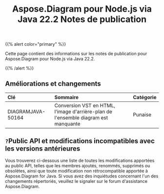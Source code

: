 ﻿---
title: Aspose.Diagram pour Node.js via Java 22.2 Notes de publication
type: docs
weight: 26
url: /fr/java/aspose-diagram-for-node-js-via-java-22-2-release-notes/
---
{{% alert color="primary" %}}

Cette page contient des informations sur les notes de publication pour Aspose.Diagram pour Node.js via Java 22.2.

{{% /alert %}}
## **Améliorations et changements**  ##

|**Clé**|**Sommaire**|**Catégorie**|
|:- |:- |:- |
|DIAGRAMJAVA-50164|Conversion VST en HTML, l'image d'arrière-plan de l'ensemble diagram est manquante|Punaise|

## `?`**Public API et modifications incompatibles avec les versions antérieures**
Vous trouverez ci-dessous une liste de toutes les modifications apportées au public API, telles que les membres ajoutés, renommés, supprimés ou obsolètes, ainsi que toute modification non rétrocompatible apportée à Aspose.Diagram for Java. Si vous avez des inquiétudes concernant l'un des changements répertoriés, veuillez le signaler sur le forum d'assistance Aspose.Diagram.


